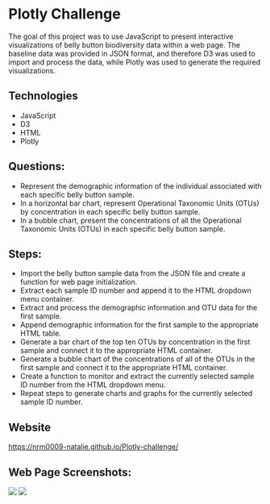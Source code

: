 
# Plotly Challenge

The goal of this project was to use JavaScript to present interactive visualizations of belly button biodiversity data within a web page. The baseline data was provided in JSON format, and therefore D3 was used to import and process the data, while Plotly was used to generate the required visualizations.

## Technologies

* JavaScript
* D3
* HTML
* Plotly

## Questions:

- Represent the demographic information of the individual associated with each specific belly button sample.
- In a horizontal bar chart, represent Operational Taxonomic Units (OTUs) by concentration in each specific belly button sample.
- In a bubble chart, present the concentrations of all the Operational Taxonomic Units (OTUs) in each specific belly button sample.

## Steps:

- Import the belly button sample data from the JSON file and create a function for web page initialization.
- Extract each sample ID number and append it to the HTML dropdown menu container.
- Extract and process the demographic information and OTU data for the first sample.
- Append demographic information for the first sample to the appropriate HTML table.
- Generate a bar chart of the top ten OTUs by concentration in the first sample and connect it to the appropriate HTML container.
- Generate a bubble chart of the concentrations of all of the OTUs in the first sample and connect it to the appropriate HTML container.
- Create a function to monitor and extract the currently selected sample ID number from the HTML dropdown menu.
- Repeat steps to generate charts and graphs for the currently selected sample ID number.

## Website
https://nrm0009-natalie.github.io/Plotly-challenge/

## Web Page Screenshots:

<img src = https://github.com/nrm0009-natalie/Plotly-challenge/blob/master/website_image1>
<img src = https://github.com/nrm0009-natalie/Plotly-challenge/blob/master/website_image2>
